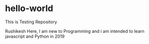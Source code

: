 # hello-world
This is Testing Repository

Rushikesh Here,
I am new to Programming and i am intended to learn javascript and Python in 2019 
